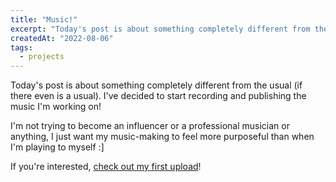 ```yaml
---
title: "Music!"
excerpt: "Today's post is about something completely different from the usual..."
createdAt: "2022-08-06"
tags:
  - projects
---
```


Today's post is about something completely different from the usual (if there
even is a usual). I've decided to start recording and publishing the
music I'm working on!

I'm not trying to become an influencer or a professional musician or anything,
I just want my music-making to feel more purposeful than when I'm playing to
myself :]

If you're interested, [check out my first upload](/music/never_knew.flac)!
